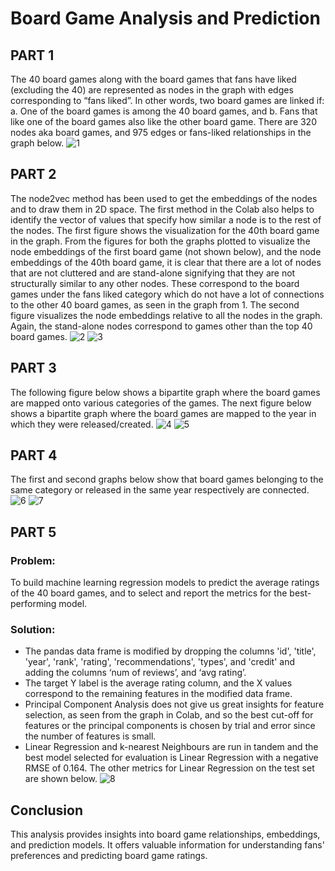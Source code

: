 # Board Game Analysis and Prediction

## PART 1
The 40 board games along with the board games that fans have liked (excluding the 40) are represented as nodes in the graph with edges corresponding to “fans liked”. In other words, two board games are linked if:
a. One of the board games is among the 40 board games, and
b. Fans that like one of the board games also like the other board game.
There are 320 nodes aka board games, and 975 edges or fans-liked relationships in the graph below.
![1](https://github.com/pooja-krishan/40-board-games/blob/main/1.png)

## PART 2
The node2vec method has been used to get the embeddings of the nodes and to draw them in 2D space. The first method in the Colab also helps to identify the vector of values that specify how similar a node is to the rest of the nodes. The first figure shows the visualization for the 40th board game in the graph. From the figures for both the graphs plotted to visualize the node embeddings of the first board game (not shown below), and the node embeddings of the 40th board game, it is clear that there are a lot of nodes that are not cluttered and are stand-alone signifying that they are not structurally similar to any other nodes. These correspond to the board games under the fans liked category which do not have a lot of connections to the other 40 board games, as seen in the graph from 1.
The second figure visualizes the node embeddings relative to all the nodes in the graph. Again, the stand-alone nodes correspond to games other than the top 40 board games.
![2](https://github.com/pooja-krishan/40-board-games/blob/main/2.png)
![3](https://github.com/pooja-krishan/40-board-games/blob/main/3.png)

## PART 3
The following figure below shows a bipartite graph where the board games are mapped onto various categories of the games. The next figure below shows a bipartite graph where the board games are mapped to the year in which they were released/created.
![4](https://github.com/pooja-krishan/40-board-games/blob/main/4.png)
![5](https://github.com/pooja-krishan/40-board-games/blob/main/5.png)

## PART 4
The first and second graphs below show that board games belonging to the same category or released in the same year respectively are connected.
![6](https://github.com/pooja-krishan/40-board-games/blob/main/6.png)
![7](https://github.com/pooja-krishan/40-board-games/blob/main/7.png)

## PART 5
### Problem: 
To build machine learning regression models to predict the average ratings of the 40 board games, and to select and report the metrics for the best-performing model.
### Solution: 
- The pandas data frame is modified by dropping the columns 'id', 'title', 'year', 'rank', 'rating', 'recommendations', 'types', and 'credit' and adding the columns ‘num of reviews’, and ‘avg rating’.
- The target Y label is the average rating column, and the X values correspond to the remaining features in the modified data frame.
- Principal Component Analysis does not give us great insights for feature selection, as seen from the graph in Colab, and so the best cut-off for features or the principal components is chosen by trial and error since the number of features is small.
- Linear Regression and k-nearest Neighbours are run in tandem and the best model selected for evaluation is Linear Regression with a negative RMSE of 0.164. The other metrics for Linear Regression on the test set are shown below.
![8](https://github.com/pooja-krishan/40-board-games/blob/main/8.PNG)

## Conclusion
This analysis provides insights into board game relationships, embeddings, and prediction models. It offers valuable information for understanding fans' preferences and predicting board game ratings.